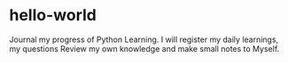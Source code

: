 # hello-world
Journal my progress of Python Learning.
I will register my daily learnings, my questions
Review my own knowledge and make small notes to 
Myself. 
